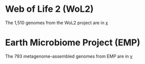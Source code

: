 # Web of Life 2 (WoL2)

The 1,510 genomes from the WoL2 project are in [x](x)

# Earth Microbiome Project (EMP)

The 793 metagenome-assembled genomes from EMP are in [y](y)
 
